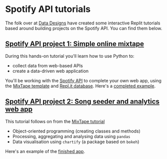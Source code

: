 # Spotify API tutorials

The folk over at [Data Designs](https://www.datadesigns.co.uk/contact) have created some interactive Replit tutorials based around building projects on the Spotify API. You can find them below.

## [Spotify API project 1: Simple online mixtape](https://mixtape-tutorial.datadesigns.repl.co/)

During this hands-on tutorial you'll learn how to use Python to:
 - collect data from web-based APIs
 - create a data-driven web application

You'll be working with the [Spotify API](https://developer.spotify.com/documentation/web-api/) to complete your own web app, using the [MixTape template](https://mixtape.datadesigns.repl.co/) and [Repl.it database](https://docs.repl.it/misc/database). Here's a [completed example](https://mixtape-example.datadesigns.repl.co/).

## [Spotify API project 2: Song seeder and analytics web app](https://seeder-tutorial.datadesigns.repl.co/)

This tutorial follows on from the [MixTape tutorial](https://mixtape-tutorial.datadesigns.repl.co/)
 - Object-oriented programming (creating classes and methods)
 - Processing, aggregating and analysing data using `pandas`
 - Data visualisation using `chartify` (a package based on `bokeh`)

Here's an example of the [finished app](https://seeder.datadesigns.repl.co/).
